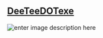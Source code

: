 ﻿
## [DeeTeeDOTexe](https://drive.google.com/file/d/11O7Y_-dHbN5rDwtFYrPJGz26lxLuqjXh/view?usp=share_link)
   ![enter image description here](https://i.imgur.com/m1RE8h0.png)
